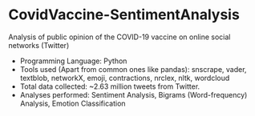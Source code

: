 # CovidVaccine-SentimentAnalysis
Analysis of public opinion of the COVID-19 vaccine on online social networks (Twitter)
* Programming Language: Python
* Tools used (Apart from common ones like pandas): snscrape, vader, textblob, networkX, emoji, contractions, nrclex, nltk, wordcloud
* Total data collected: ~2.63 million tweets from Twitter.
* Analyses performed: Sentiment Analysis, Bigrams (Word-frequency) Analysis, Emotion Classification 
